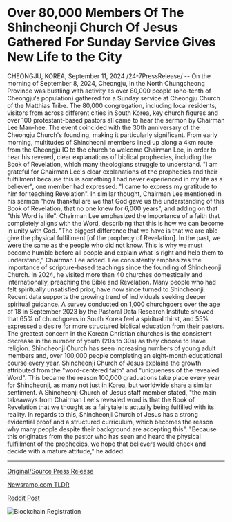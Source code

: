 # Over 80,000 Members Of The Shincheonji Church Of Jesus Gathered For Sunday Service Gives New Life to the City

CHEONGJU, KOREA, September 11, 2024 /24-7PressRelease/ -- On the morning of September 8, 2024, Cheongju, in the North Chungcheong Province was bustling with activity as over 80,000 people (one-tenth of Cheongju's population) gathered for a Sunday service at Cheongju Church of the Matthias Tribe. The 80,000 congregation, including local residents, visitors from across different cities in South Korea, key church figures and over 100 protestant-based pastors all came to hear the sermon by Chairman Lee Man-hee. The event coincided with the 30th anniversary of the Cheongju Church's founding, making it particularly significant.   From early morning, multitudes of Shincheonji members lined up along a 4km route from the Cheongju IC to the church to welcome Chairman Lee, in order to hear his revered, clear explanations of biblical prophecies, including the Book of Revelation, which many theologians struggle to understand.  "I am grateful for Chairman Lee's clear explanations of the prophecies and their fulfillment because this is something I had never experienced in my life as a believer", one member had expressed. "I came to express my gratitude to him for teaching Revelation".  In similar thought, Chairman Lee mentioned in his sermon "how thankful are we that God gave us the understanding of this Book of Revelation, that no one knew for 6,000 years", and adding on that "this Word is life". Chairman Lee emphasized the importance of a faith that completely aligns with the Word, describing that this is how we can become in unity with God.  "The biggest difference that we have is that we are able give the physical fulfillment [of the prophecy of Revelation]. In the past, we were the same as the people who did not know. This is why we must become humble before all people and explain what is right and help them to understand," Chairman Lee added.  Lee consistently emphasizes the importance of scripture-based teachings since the founding of Shincheonji Church. In 2024, he visited more than 40 churches domestically and internationally, preaching the Bible and Revelation.  Many people who had felt spiritually unsatisfied prior, have now since turned to Shincheonji.  Recent data supports the growing trend of individuals seeking deeper spiritual guidance. A survey conducted on 1,000 churchgoers over the age of 18 in September 2023 by the Pastoral Data Research Institute showed that 65% of churchgoers in South Korea feel a spiritual thirst, and 55% expressed a desire for more structured biblical education from their pastors.  The greatest concern in the Korean Christian churches is the consistent decrease in the number of youth (20s to 30s) as they choose to leave religion. Shincheonji Church has seen increasing numbers of young adult members and, over 100,000 people completing an eight-month educational course every year. Shincheonji Church of Jesus explains the growth attributed from the "word-centered faith" and "uniqueness of the revealed Word". This became the reason 100,000 graduations take place every year for Shincheonji, as many not just in Korea, but worldwide share a similar sentiment.  A Shincheonji Church of Jesus staff member stated, "the main takeaways from Chairman Lee's revealed word is that the Book of Revelation that we thought as a fairytale is actually being fulfilled with its reality. In regards to this, Shincheonji Church of Jesus has a strong evidential proof and a structured curriculum, which becomes the reason why many people despite their background are accepting this".  "Because this originates from the pastor who has seen and heard the physical fulfillment of the prophecies, we hope that believers would check and decide with a mature attitude," he added. 

---

[Original/Source Press Release](https://www.24-7pressrelease.com/press-release/514220/over-80000-members-of-the-shincheonji-church-of-jesus-gathered-for-sunday-service-gives-new-life-to-the-city)
                    

[Newsramp.com TLDR](None) 



[Reddit Post](https://www.reddit.com/r/newsramp/comments/1fe4851/chairman_lee_manhee_draws_80000_at_cheongju/) 



![Blockchain Registration](https://cdn.newsramp.app/24-7PressRelease/qrcode/249/11/warpmGma.webp)